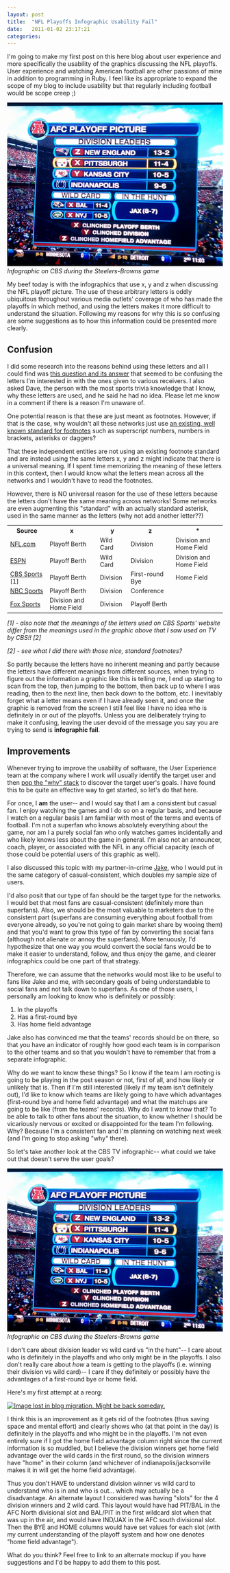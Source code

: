 ```yaml
---
layout: post
title:  "NFL Playoffs Infographic Usability Fail"
date:   2011-01-02 23:17:21
categories:
---
```


I'm going to make my first post on this here blog about user experience and more specifically the usability of the graphics discussing the NFL playoffs. User experience and watching American football are other passions of mine in addition to programming in Ruby. I feel like its appropriate to expand the scope of my blog to include usability but that regularly including football would be scope creep ;)

<a href="/assets/img/nfl-infographic.jpg"><img src="/assets/img/nfl-infographic.jpg" alt="" /></a>
*Infographic on CBS during the Steelers-Browns game*

My beef today is with the infographics that use x, y and z when discussing the NFL playoff picture. The use of these arbitrary letters is oddly ubiquitous throughout various media outlets' coverage of who has made the playoffs in which method, and using the letters makes it more difficult to understand the situation. Following my reasons for why this is so confusing are some suggestions as to how this information could be presented more clearly.

<h2>Confusion</h2>

I did some research into the reasons behind using these letters and all I could find was <a href="http://www.kgbanswers.com/why-does-the-nfl-use-the-letters-x-y-and-z-to-indicate-playoff-team-positioning/3831434">this question and its answer</a> that seemed to be confusing the letters I'm interested in with the ones given to various receivers. I also asked Dave, the person with the most sports trivia knowledge that I know, why these letters are used, and he said he had no idea. Please let me know in a comment if there is a reason I'm unaware of.

One potential reason is that these are just meant as footnotes. However, if that is the case, why wouldn't all these networks just use <a href="http://en.wikipedia.org/wiki/Footnote">an existing, well known standard for footnotes</a> such as superscript numbers, numbers in brackets, asterisks or daggers?

That these independent entities are not using an existing footnote standard and are instead using the same letters x, y and z might indicate that there is a universal meaning. If I spent time memorizing the meaning of these letters in this context, then I would know what the letters mean across all the networks and I wouldn't have to read the footnotes.

However, there is NO universal reason for the use of these letters because the letters don't have the same meaning across networks! Some networks are even augmenting this "standard" with an actually standard asterisk, used in the same manner as the letters (why not add another letter??)

<table class="data">
  <tr>
    <th>Source</th>
    <th>x</th>
    <th>y</th>
    <th>z</th>
    <th>*</th>
  </tr>
  <tr>
    <td><a href="http://www.nfl.com/standings?category=conf">NFL.com</a></td>
    <td>Playoff Berth</td>
    <td>Wild Card</td>
    <td>Division</td>
    <td>Division and Home Field</td>
  </tr>
  <tr>
    <td><a href="http://espn.go.com/nfl/standings">ESPN</a></td>
    <td>Playoff Berth</td>
    <td>Wild Card</td>
    <td>Division</td>
    <td>Division and Home Field</td>
  </tr>
  <tr>
    <td><a href="http://www.cbssports.com/nfl/standings">CBS Sports</a> [1]</td>
    <td>Playoff Berth</td>
    <td>Division</td>
    <td>First-round Bye</td>
    <td>Home Field</td>
  </tr>
  <tr>
    <td><a href="http://scores.nbcsports.msnbc.com/fb/totalstandings.asp">NBC Sports</a></td>
    <td>Playoff Berth</td>
    <td>Division</td>
    <td>Conference</td>
    <td />
  </tr>
  <tr>
    <td><a href="http://msn.foxsports.com/nfl/standings">Fox Sports</a></td>
    <td>Division and Home Field</td>
    <td>Division</td>
    <td>Playoff Berth</td>
    <td />
  </tr>
</table>

<em>[1] - also note that the meanings of the letters used on CBS Sports' website differ from the meanings used in the graphic above that I saw used on TV by CBS!! [2]</em>

<em>[2] - see what I did there with those nice, standard footnotes?</em>

So partly because the letters have no inherent meaning and partly because the letters have different meanings from different sources, when trying to figure out the information a graphic like this is telling me, I end up starting to scan from the top, then jumping to the bottom, then back up to where I was reading, then to the next line, then back down to the bottom, etc. I inevitably forget what a letter means even if I have already seen it, and once the graphic is removed from the screen I still feel like I have no idea who is definitely in or out of the playoffs. Unless you are deliberately trying to make it confusing, leaving the user devoid of the message you say you are trying to send is <strong>infographic fail</strong>.

<h2>Improvements</h2>

Whenever trying to improve the usability of software, the User Experience team at the company where I work will usually identify the target user and then <a href="http://www.theregister.co.uk/2007/06/25/thoughtworks_req_manage/">pop the "why" stack</a> to discover the target user's goals. I have found this to be quite an effective way to get started, so let's do that here.

For once, I <strong>am</strong> the user-- and I would say that I am a consistent but casual fan. I enjoy watching the games and I do so on a regular basis, and because I watch on a regular basis I am familiar with most of the terms and events of football. I'm not a superfan who knows absolutely everything about the game, nor am I a purely social fan who only watches games incidentally and who likely knows less about the game in general. I'm also not an announcer, coach, player, or associated with the NFL in any official capacity (each of those could be potential users of this graphic as well).

I also discussed this topic with my partner-in-crime <a href="http://jakegoulding.posterous.com/">Jake</a>, who I would put in the same category of casual-consistent, which doubles my sample size of users.

I'd also posit that our type of fan should be the target type for the networks. I would bet that most fans are casual-consistent (definitely more than superfans). Also, we should be the most valuable to marketers due to the consistent part (superfans are consuming everything about football from everyone already, so you're not going to gain market share by wooing them) and that you'd want to grow this type of fan by converting the social fans (although not alienate or annoy the superfans). More tenuously, I'd hypothesize that one way you would convert the social fans would be to make it easier to understand, follow, and thus enjoy the game, and clearer infographics could be one part of that strategy.

Therefore, we can assume that the networks would most like to be useful to fans like Jake and me, with secondary goals of being understandable to social fans and not talk down to superfans. As one of those users, I personally am looking to know who is definitely or possibly:
<ol>
  <li>In the playoffs</li>
  <li>Has a first-round bye</li>
  <li>Has home field advantage</li>
</ol>

Jake also has convinced me that the teams' records should be on there, so that you have an indicator of roughly how good each team is in comparison to the other teams and so that you wouldn't have to remember that from a separate infographic.

Why do we want to know these things? So I know if the team I am rooting is going to be playing in the post season or not, first of all, and how likely or unlikely that is. Then if I'm still interested (likely if my team isn't definitely out), I'd like to know which teams are likely going to have which advantages (first-round bye and home field advantage) and what the matchups are going to be like (from the teams' records). Why do I want to know that? To be able to talk to other fans about the situation, to know whether I should be vicariously nervous or excited or disappointed for the team I'm following. Why? Because I'm a consistent fan and I'm planning on watching next week (and I'm going to stop asking "why" there).

So let's take another look at the CBS TV infographic-- what could we take out that doesn't serve the user goals?

<a href="/assets/img/nfl-infographic.jpg"><img src="/assets/img/nfl-infographic.jpg" alt="" /></a>
*Infographic on CBS during the Steelers-Browns game*

I don't care about division leader vs wild card vs "in the hunt"-- I care about who is definitely in the playoffs and who only might be in the playoffs. I also don't really care about <em>how</em> a team is getting to the playoffs (i.e. winning their division vs wild card)-- I care if they definitely or possibly have the advantages of a first-round bye or home field.

Here's my first attempt at a reorg:

<a href="http://carol-nichols.com/wp-content/uploads/2011/01/improved.jpg"><img src="http://carol-nichols.com/wp-content/uploads/2011/01/improved.jpg" alt="Image lost in blog migration. Might be back someday." width="486" height="416" class="aligncenter size-full wp-image-78" /></a>

I think this is an improvement as it gets rid of the footnotes (thus saving space and mental effort) and clearly shows who (at that point in the day) is definitely in the playoffs and who might be in the playoffs. I'm not even entirely sure if I got the home field advantage column right since the current information is so muddled, but I believe the division winners get home field advantage over the wild cards in the first round, so the division winners have "home" in their column (and whichever of indianapolis/jacksonville makes it in will get the home field advantage).

Thus you don't HAVE to understand division winner vs wild card to understand who is in and who is out... which may actually be a disadvantage. An alternate layout I considered was having "slots" for the 4 division winners and 2 wild card. This layout would have had PIT/BAL in the AFC North divisional slot and BAL/PIT in the first wildcard slot when that was up in the air, and would have IND/JAX in the AFC south divisional slot. Then the BYE and HOME columns would have set values for each slot (with my current understanding of the playoff system and how one denotes "home field advantage").

What do you think? Feel free to link to an alternate mockup if you have suggestions and I'd be happy to add them to this post.
